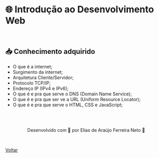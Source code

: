 <h1>🌐 Introdução ao Desenvolvimento Web</h1>

<br>

<h2> 📥 Conhecimento adquirido </h2>

- O que é a internet;
- Surgimento da internet;
- Arquitetura Cliente/Servidor;
- Protocolo TCP/IP;
- Endereço IP (IPv4 e IPv6);
- O que é e pra que serve o DNS (Domain Name Service);
- O que é e pra que ser ve a URL (Uniform Resource Locator);
- O que é e pra que serve o HTML, CSS e JavaScript;


<br><br>

<p align="center"> Desenvolvido com 💜 por Elias de Araújo Ferreira Neto 👋 <p>

<br>

<a href="./README.md">Voltar</a>